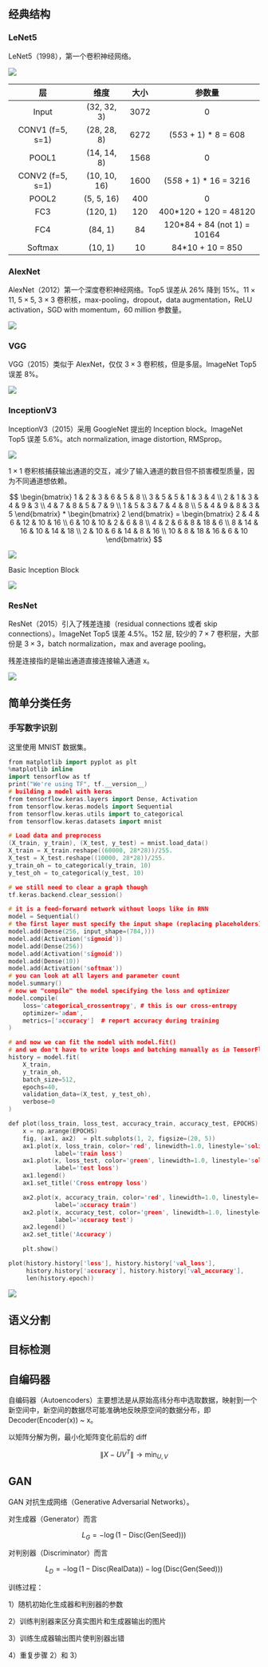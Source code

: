 ## 经典结构
### LeNet5
LeNet5（1998），第一个卷积神经网络。

![](./images/struct1.png)

| 层 | 维度 | 大小 | 参数量 |
| :----: | :----: | :----: | :----: |
| Input | (32, 32, 3) | 3072 | 0 |
| CONV1 (f=5, s=1) | (28, 28, 8) | 6272 | (5*5*3 + 1) * 8 = 608 |
| POOL1 | (14, 14, 8) | 1568 | 0 |
| CONV2 (f=5, s=1) | (10, 10, 16) | 1600 | (5*5*8 + 1) * 16 = 3216 |
| POOL2 | (5, 5, 16) | 400 | 0 |
| FC3 | (120, 1) | 120 | 400*120 + 120 = 48120 |
| FC4 | (84, 1) | 84 | 120*84 + 84 (not 1) = 10164 |
| Softmax | (10, 1) | 10 | 84*10 + 10 = 850 |

### AlexNet
AlexNet（2012）第一个深度卷积神经网络。Top5 误差从 26% 降到 15%。$11\times11$, $5\times5$, $3\times3$ 卷积核，max-pooling，dropout，data augmentation，ReLU activation，SGD with momentum，60 million 参数量。

![](./images/struct2.png)

### VGG
VGG（2015）类似于 AlexNet，仅仅 $3\times3$ 卷积核，但是多层。ImageNet Top5 误差 8%。

![](./images/struct3.png)

### InceptionV3
InceptionV3（2015）采用 GoogleNet 提出的 Inception block。ImageNet Top5 误差 5.6%。atch normalization, image distortion, RMSprop。

![](./images/struct4.png)

$1 \times 1$ 卷积核捕获输出通道的交互，减少了输入通道的数目但不损害模型质量，因为不同通道想依赖。

$$
\begin{bmatrix}
1 & 2 & 3 & 6 & 5 & 8 \\
3 & 5 & 5 & 1 & 3 & 4 \\
2 & 1 & 3 & 4 & 9 & 3 \\
4 & 7 & 8 & 5 & 7 & 9 \\
1 & 5 & 3 & 7 & 4 & 8 \\
5 & 4 & 9 & 8 & 3 & 5
\end{bmatrix} * 
\begin{bmatrix} 2 \end{bmatrix} =
\begin{bmatrix}
2 & 4 & 6 & 12 & 10 & 16 \\
6 & 10 & 10 & 2 & 6 & 8 \\
4 & 2 & 6 & 8 & 18 & 6 \\
8 & 14 & 16 & 10 & 14 & 18 \\
2 & 10 & 6 & 14 & 8 & 16 \\
10 & 8 & 18 & 16 & 6 & 10
\end{bmatrix}
$$

![](./images/struct5.png)

Basic Inception Block 

![](./images/struct6.png)

### ResNet
ResNet（2015）引入了残差连接（residual connections 或者 skip connections）。ImageNet Top5 误差 4.5%。152 层, 较少的 $7\times7$ 卷积层，大部份是 $3\times3$，batch normalization，max and average pooling。

残差连接指的是输出通道直接连接输入通道 x。

![](./images/struct7.png)


## 简单分类任务
### 手写数字识别
这里使用 MNIST 数据集。

```cpp
from matplotlib import pyplot as plt
%matplotlib inline
import tensorflow as tf
print("We're using TF", tf.__version__)
# building a model with keras
from tensorflow.keras.layers import Dense, Activation
from tensorflow.keras.models import Sequential
from tensorflow.keras.utils import to_categorical
from tensorflow.keras.datasets import mnist

# Load data and preprocess
(X_train, y_train), (X_test, y_test) = mnist.load_data()
X_train = X_train.reshape((60000, 28*28))/255.
X_test = X_test.reshape((10000, 28*28))/255.
y_train_oh = to_categorical(y_train, 10)
y_test_oh = to_categorical(y_test, 10)

# we still need to clear a graph though
tf.keras.backend.clear_session()

# it is a feed-forward network without loops like in RNN
model = Sequential()
# the first layer must specify the input shape (replacing placeholders)
model.add(Dense(256, input_shape=(784,)))
model.add(Activation('sigmoid'))
model.add(Dense(256))
model.add(Activation('sigmoid'))
model.add(Dense(10))
model.add(Activation('softmax'))
# you can look at all layers and parameter count
model.summary()
# now we "compile" the model specifying the loss and optimizer
model.compile(
    loss='categorical_crossentropy', # this is our cross-entropy
    optimizer='adam',
    metrics=['accuracy']  # report accuracy during training
)

# and now we can fit the model with model.fit()
# and we don't have to write loops and batching manually as in TensorFlow
history = model.fit(
    X_train, 
    y_train_oh,
    batch_size=512, 
    epochs=40,
    validation_data=(X_test, y_test_oh),
    verbose=0
)

def plot(loss_train, loss_test, accuracy_train, accuracy_test, EPOCHS):
    x = np.arange(EPOCHS)
    fig, (ax1, ax2)  = plt.subplots(1, 2, figsize=(20, 5))
    ax1.plot(x, loss_train, color='red', linewidth=1.0, linestyle='solid',
             label='train loss')
    ax1.plot(x, loss_test, color='green', linewidth=1.0, linestyle='solid',
             label='test loss')
    ax1.legend()
    ax1.set_title('Cross entropy loss')

    ax2.plot(x, accuracy_train, color='red', linewidth=1.0, linestyle='solid',
             label='accuracy train')
    ax2.plot(x, accuracy_test, color='green', linewidth=1.0, linestyle='solid',
             label='accuracy test')
    ax2.legend()
    ax2.set_title('Accuracy')

    plt.show()

plot(history.history['loss'], history.history['val_loss'],
     history.history['accuracy'], history.history['val_accuracy'],
     len(history.epoch))
```

![](./images/mnist1.png)

## 语义分割

## 目标检测

## 自编码器
自编码器（Autoencoders）主要想法是从原始高纬分布中选取数据，映射到一个新空间中，新空间的数据尽可能准确地反映原空间的数据分布，即Decoder(Encoder(x)) ~ x。

以矩阵分解为例，最小化矩阵变化前后的 diff

$$
\left \| X - UV^{T} \right \| \rightarrow \min_{U, V}
$$


## GAN
GAN 对抗生成网络（Generative Adversarial Networks）。

对生成器（Generator）而言

$$
L_{G} = -\log(1 - \text{Disc}(\text{Gen}(\text{Seed})))
$$

对判别器（Discriminator）而言

$$
L_{D} = -\log(1 - \text{Disc}(\text{RealData})) - \log(\text{Disc}(\text{Gen}(\text{Seed})))
$$

训练过程：

1）随机初始化生成器和判别器的参数

2）训练判别器来区分真实图片和生成器输出的图片

3）训练生成器输出图片使判别器出错

4）重复步骤 2）和 3）
